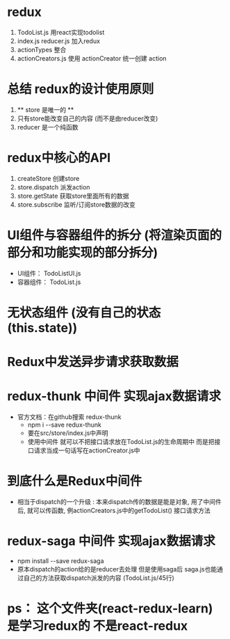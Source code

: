 # redux
1. TodoList.js          用react实现todolist
2. index.js reducer.js  加入redux
3. actionTypes          整合
4. actionCreators.js    使用 actionCreator 统一创建 action

# 总结 redux的设计使用原则
1. ** store 是唯一的 **
2. 只有store能改变自己的内容 (而不是由reducer改变)
3. reducer 是一个纯函数

# redux中核心的API
1. createStore     创建store
2. store.dispatch  派发action
3. store.getState  获取store里面所有的数据
4. store.subscribe 监听/订阅store数据的改变


# UI组件与容器组件的拆分 (将渲染页面的部分和功能实现的部分拆分)
  - UI组件：  TodoListUI.js 
  - 容器组件： TodoList.js 

# 无状态组件 (没有自己的状态(this.state))

# Redux中发送异步请求获取数据

# redux-thunk 中间件  实现ajax数据请求
- 官方文档：在github搜索 redux-thunk
  - npm i --save redux-thunk
  - 要在src/store/index.js中声明
  - 使用中间件 就可以不把接口请求放在TodoList.js的生命周期中
    而是把接口请求当成一句话写在actionCreator.js中

# 到底什么是Redux中间件
  - 相当于dispatch的一个升级 : 
    本来dispatch传的数据是能是对象, 用了中间件后, 就可以传函数, 例actionCreators.js中的getTodoList() 接口请求方法

# redux-saga 中间件   实现ajax数据请求
  - npm install --save redux-saga
  - 原本dispatch的action给的是reducer去处理
    但是使用saga后 saga.js也能通过自己的方法获取dispatch派发的内容 (TodoList.js/45行)

# ps： 这个文件夹(react-redux-learn) 是学习redux的 不是react-redux